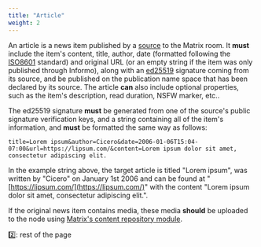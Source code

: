 ```yaml
---
title: "Article"
weight: 2
---
```


An article is a news item published by a [source](/information-distribution/sources) to the Matrix room. It **must** include the item's content, title, author, date (formatted following the [ISO8601](https://tools.ietf.org/html/rfc3339) standard) and original URL (or an empty string if the item was only published through Informo), along with an [ed25519](https://ed25519.cr.yp.to/) signature coming from its source, and be published on the publication name space that has been declared by its source. The article **can** also include optional properties, such as the item's description, read duration, NSFW marker, etc..

The ed25519 signature **must** be generated from one of the source's public signature verification keys, and a string containing all of the item's information, and **must** be formatted the same way as follows:

```
title=Lorem ipsum&author=Cicero&date=2006-01-06T15:04-07:00&url=https://lipsum.com/&content=Lorem ipsum dolor sit amet, consectetur adipiscing elit.
```

In the example string above, the target article is titled "Lorem ipsum", was written by "Cicero" on January 1st 2006 and can be found at "[https://lipsum.com/](https://lipsum.com/)" with the content "Lorem ipsum dolor sit amet, consectetur adipiscing elit.".

If the original news item contains media, these media **should** be uploaded to the node using [Matrix's content repository module](https://matrix.org/docs/spec/client_server/r0.4.0.html#id112).

2️⃣: rest of the page
